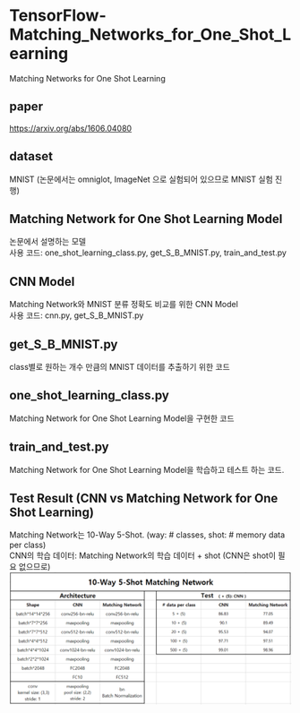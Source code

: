# TensorFlow-Matching_Networks_for_One_Shot_Learning
Matching Networks for One Shot Learning

## paper
https://arxiv.org/abs/1606.04080

## dataset
MNIST (논문에서는 omniglot, ImageNet 으로 실험되어 있으므로 MNIST 실험 진행)

## Matching Network for One Shot Learning Model
논문에서 설명하는 모델  
사용 코드: one_shot_learning_class.py, get_S_B_MNIST.py, train_and_test.py

## CNN Model
Matching Network와 MNIST 분류 정확도 비교를 위한 CNN Model  
사용 코드: cnn.py, get_S_B_MNIST.py

## get_S_B_MNIST.py
class별로 원하는 개수 만큼의 MNIST 데이터를 추출하기 위한 코드

## one_shot_learning_class.py
Matching Network for One Shot Learning Model을 구현한 코드

## train_and_test.py
Matching Network for One Shot Learning Model을 학습하고 테스트 하는 코드.

## Test Result (CNN vs Matching Network for One Shot Learning)
Matching Network는 10-Way 5-Shot. (way: # classes, shot: # memory data per class)  
CNN의 학습 데이터: Matching Network의 학습 데이터 + shot (CNN은 shot이 필요 없으므로)
![testImage](./result/result.png)
